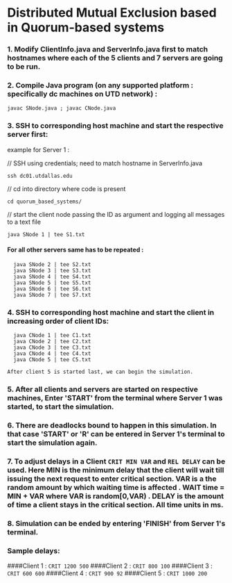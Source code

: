 # Distributed Mutual Exclusion based in Quorum-based systems

### 1. Modify ClientInfo.java and ServerInfo.java first to match hostnames where each of the 5 clients and 7 servers are going to be run.
### 2. Compile Java program (on any supported platform : specifically dc machines on UTD network) :
  `javac SNode.java ; javac CNode.java`

### 3. SSH to corresponding host machine and start the respective server first:

  example for Server 1 : 
  
  // SSH using credentials; need to match hostname in ServerInfo.java
  
  `ssh dc01.utdallas.edu`
  
  // cd into directory where code is present
  
  `cd quorum_based_systems/`
  
  // start the client node passing the ID as argument and logging all messages to a text file 
  
  `java SNode 1 | tee S1.txt`

####  For all other servers same has to be repeated :
```
  java SNode 2 | tee S2.txt
  java SNode 3 | tee S3.txt
  java SNode 4 | tee S4.txt
  java SNode 5 | tee S5.txt
  java SNode 6 | tee S6.txt
  java SNode 7 | tee S7.txt

```
### 4. SSH to corresponding host machine and start the client in increasing order of client IDs:

```
  java CNode 1 | tee C1.txt
  java CNode 2 | tee C2.txt
  java CNode 3 | tee C3.txt
  java CNode 4 | tee C4.txt
  java CNode 5 | tee C5.txt
```
    After client 5 is started last, we can begin the simulation.

### 5. After all clients and servers are started on respective machines, Enter 'START' from the terminal where Server 1 was started, to start the simulation.

### 6. There are deadlocks bound to happen in this simulation. In that case 'START' or 'R' can be entered in Server 1's terminal to start the simulation again.
### 7. To adjust delays in a Client `CRIT MIN VAR` and `REL DELAY` can be used. Here MIN is the minimum delay that the client will wait till issuing the next request to enter critical section. VAR is a the random amount by which waiting time is affected . WAIT time = MIN + VAR where VAR is random[0,VAR) . DELAY is the amount of time a client stays in the critical section. All time units in ms.
### 8. Simulation can be ended by entering 'FINISH' from Server 1's terminal.
### Sample delays:
####Client 1 :
    `CRIT 1200 500`
####Client 2 :
    `CRIT 800 100`
####Client 3 :
    `CRIT 600 600`
####Client 4 :
    `CRIT 900 92`
####Client 5 :
    `CRIT 1000 200`
